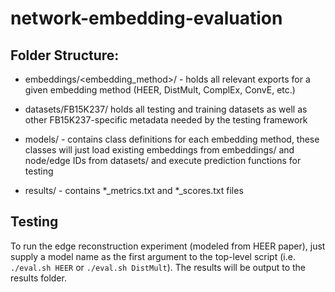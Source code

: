 # network-embedding-evaluation

## Folder Structure:
- embeddings/\<embedding_method\>/ - holds all relevant exports for a given embedding method (HEER, DistMult, ComplEx, ConvE, etc.)

- datasets/FB15K237/ holds all testing and training datasets as well as other FB15K237-specific metadata needed by the testing framework

- models/ - contains class definitions for each embedding method, these classes will just load existing embeddings from embeddings/ and node/edge IDs from datasets/ and execute prediction functions for testing

- results/ - contains *_metrics.txt and *_scores.txt files

## Testing
To run the edge reconstruction experiment (modeled from HEER paper), just supply a model name as the first argument to the top-level script (i.e. `./eval.sh HEER` or `./eval.sh DistMult`). The results will be output to the results folder.
